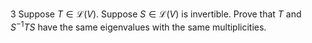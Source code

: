 3 Suppose $T \in \mathcal{L}(V)$. Suppose $S \in \mathcal{L}(V)$ is invertible. Prove that $T$ and $S^{-1} T S$ have the same eigenvalues with the same multiplicities.
